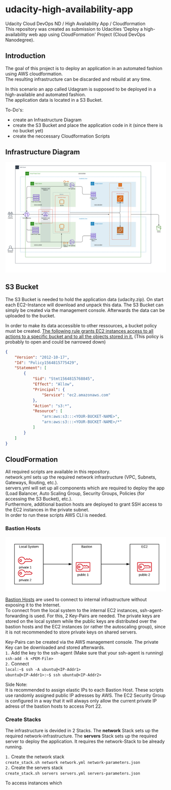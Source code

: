 # udacity-high-availability-app
Udacity Cloud DevOps ND / High Availability App / Cloudformation <br>
This repository was created as submission to Udacities 'Deploy a high-availability web app using CloudFormation' Project (Cloud DevOps Nanodegree).

## Introduction
The goal of this project is to deploy an application in an automated fashion using AWS cloudformation. <br>
The resulting infrastructure can be discarded and rebuild at any time. <br>

In this scenario an app called Udagram is supposed to be deployed in a high-available and automated fashion. <br>
The application data is located in a S3 Bucket. <br>

To-Do's:
* create an Infrastructure Diagram
* create the S3 Bucket and place the application code in it (since there is no bucket yet)
* create the neccessary Cloudformation Scripts

## Infrastructure Diagram
![alt text][architecture]

[architecture]: infrastructure-diagram.png "Architecture Diagram"

## S3 Bucket
The S3 Bucket is needed to hold the application data (udacity.zip). On start each EC2-Instance will download and unpack this data.
The S3 Bucket can simply be created via the management console. Afterwards the data can be uploaded to the bucket.

In order to make its data accessible to other ressources, a bucket policy must be created.
[The following rule grants EC2 instances access to all actions to a specific bucket and to all the objects stored in it.](https://aws.amazon.com/de/premiumsupport/knowledge-center/s3-instance-access-bucket/) 
(This policy is probably to open and could be narrowed down)
```json
{
    "Version": "2012-10-17",
    "Id": "Policy1564815775429",
    "Statement": [
        {
            "Sid": "Stmt1564815768845",
            "Effect": "Allow",
            "Principal": {
                "Service": "ec2.amazonaws.com"
            },
            "Action": "s3:*",
            "Resource": [
                "arn:aws:s3:::<YOUR-BUCKET-NAME>",
                "arn:aws:s3:::<YOUR-BUCKET-NAME>/*"
            ]
        }
    ]
}
```
## CloudFormation
All required scripts are available in this repository. <br> 
network.yml sets up the required network infrastructure (VPC, Subnets, Gateways, Routing, etc.). <br> 
servers.yml will set up all components which are required to deploy the app (Load Balancer, Auto Scaling Group, Security Groups, Policies (for accessing the S3 Bucket), etc.). <br> 
Furthermore, additional bastion hosts are deployed to grant SSH access to the EC2 instances in the private subnet. <br>
In order to run these scripts AWS CLI is needed.

### Bastion Hosts
![alt text][ssh-agent-forwarding]

[ssh-agent-forwarding]: ssh-agent-forwarding.png "ssh-agent-forwarding"

[Bastion Hosts](https://docs.aws.amazon.com/quickstart/latest/linux-bastion/architecture.html) are used to connect to internal infrastructure without exposing it to the Internet. <br>
To connect from the local system to the internal EC2 instances, ssh-agent-forwarding is used. For this, 2 Key-Pairs are needed. The private keys are stored on the local system while the public keys are distributed over the bastion hosts and the EC2 instances (or rather the autoscaling group), since it is not recommended to store private keys on shared servers.

Key-Pairs can be created via the AWS management console. The private Key can be downloaded and stored afterwards. <br>
`1.` Add the key to the ssh-agent (Make sure that your ssh-agent is running)<br>
```ssh-add -k <PEM-File>```<br>
`2.` Connect<br>
```local:~$ ssh -A ubuntu@<IP-Addr1>```<br>
```ubuntu@<IP-Addr1>:~$ ssh ubuntu@<IP-Addr2>```<br>

Side Note: <br>
It is recommended to assign elastic IPs to each Bastion Host. These scripts use randomly assigned public IP adresses by AWS. 
The EC2 Security Group is configured in a way that it will always only allow the current private IP adress of the bastion hosts to access Port 22. 

### Create Stacks
The infrastructure is devided in 2 Stacks. The **network** Stack sets up the required network-infrastructure. The **servers** Stack sets up the required server to deploy the application. It requires the network-Stack to be already running.

`1.` Create the network stack <br>
```create_stack.sh network network.yml network-parameters.json```<br>
`2.` Create the servers stack<br>
```create_stack.sh servers servers.yml servers-parameters.json```<br>


To access instances which
